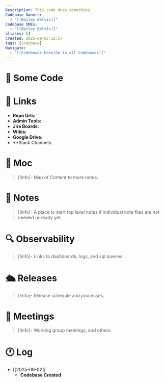 ```yaml
---
Description: This code does something
Codebase Owners:
  - "[[Bailey Belvis]]"
Codebase SMEs:
  - "[[Bailey Belvis]]"
aliases: []
created: 2025-09-02 12:57
tags: [codebase]
Navigate:
  - "[[Codebases.base|Go to all Codebases]]"
---
```

# 💾 Some Code

# 🔗 Links

- **Repo Urls:** 
- **Admin Tools:** 
- **Jira Boards:** 
- **Wikis:** 
- **Google Drive:** 
- **Slack Channels: 

# 🧭 Moc

> [!info]-
> Map of Content to more notes.

# 📓 Notes

> [!info]-
> A place to start top level notes if individual note files are not needed or ready yet.

# 🔍 Observability

> [!info]-
> Links to dashboards, logs, and sql queries.

# 🛳 Releases

> [!info]-
> Release schedule and processes.

# 📆 Meetings

> [!info]-
> Working group meetings, and others.

# 🕐 Log

- [[2025-09-02]]
	- **Codebase Created**
